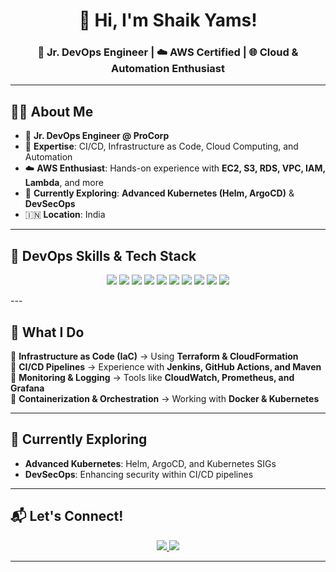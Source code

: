 <h1 align="center">👋 Hi, I'm Shaik Yams!</h1>  
<h3 align="center">🚀 Jr. DevOps Engineer | ☁️ AWS Certified | 🌐 Cloud & Automation Enthusiast</h3>  

---

## 👨‍💻 **About Me**
- 🎯 **Jr. DevOps Engineer @ ProCorp**  
- 🔧 **Expertise**: CI/CD, Infrastructure as Code, Cloud Computing, and Automation  
- ☁️ **AWS Enthusiast**: Hands-on experience with **EC2, S3, RDS, VPC, IAM, Lambda**, and more  
- 🌱 **Currently Exploring**: **Advanced Kubernetes (Helm, ArgoCD)** & **DevSecOps**  
- 🇮🇳 **Location**: India  

---

## 💼 **DevOps Skills & Tech Stack**  
<p align="center">
  <img src="https://img.shields.io/badge/AWS-%23FF9900.svg?style=for-the-badge&logo=amazonaws&logoColor=white" />
  <img src="https://img.shields.io/badge/Kubernetes-%23326CE5.svg?style=for-the-badge&logo=kubernetes&logoColor=white" />
  <img src="https://img.shields.io/badge/Docker-%230db7ed.svg?style=for-the-badge&logo=docker&logoColor=white" />
  <img src="https://img.shields.io/badge/Terraform-%235835CC.svg?style=for-the-badge&logo=terraform&logoColor=white" />
  <img src="https://img.shields.io/badge/Jenkins-%232C5263.svg?style=for-the-badge&logo=jenkins&logoColor=white" />
  <img src="https://img.shields.io/badge/GitHub_Actions-%232671E5.svg?style=for-the-badge&logo=githubactions&logoColor=white" />
  <img src="https://img.shields.io/badge/Linux-%23FCC624.svg?style=for-the-badge&logo=linux&logoColor=black" />
  <img src="https://img.shields.io/badge/Ansible-%23EE0000.svg?style=for-the-badge&logo=ansible&logoColor=white" />
  <img src="https://img.shields.io/badge/Prometheus-%23E6522C.svg?style=for-the-badge&logo=prometheus&logoColor=white" />
  <img src="https://img.shields.io/badge/Grafana-%23F46800.svg?style=for-the-badge&logo=grafana&logoColor=white" />
</p>
---

## 🚀 **What I Do**
🔹 **Infrastructure as Code (IaC)** → Using **Terraform & CloudFormation**  
🔹 **CI/CD Pipelines** → Experience with **Jenkins, GitHub Actions, and Maven**  
🔹 **Monitoring & Logging** → Tools like **CloudWatch, Prometheus, and Grafana**  
🔹 **Containerization & Orchestration** → Working with **Docker & Kubernetes**  

---

## 🌱 **Currently Exploring**
- **Advanced Kubernetes**: Helm, ArgoCD, and Kubernetes SIGs  
- **DevSecOps**: Enhancing security within CI/CD pipelines  

---

## 📬 **Let's Connect!**
<p align="center">
  <a href="https://www.linkedin.com/in/shaik-yams-194097334/">
    <img src="https://img.shields.io/badge/LinkedIn-%230077B5.svg?style=for-the-badge&logo=linkedin&logoColor=white" />
  </a>
  <a href="mailto:shaikowais47@gmail.com">
    <img src="https://img.shields.io/badge/Email-%23D14836.svg?style=for-the-badge&logo=gmail&logoColor=white" />
  </a>
</p>

---

<!---
ShaikYams97/ShaikYams97 is a ✨ special ✨ repository because its `README.md` (this file) appears on your GitHub profile.
You can click the Preview link to take a look at your changes.
--->
